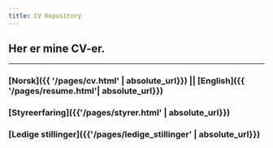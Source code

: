 ```yaml
---
title: CV Repository
---
```


## Her er mine CV-er.

***

### [Norsk]({{ '/pages/cv.html' | absolute_url}}) || [English]({{ '/pages/resume.html'| absolute_url}})
### [Styreerfaring]({{'/pages/styrer.html' | absolute_url}})
### [Ledige stillinger]({{'/pages/ledige_stillinger' | absolute_url}})